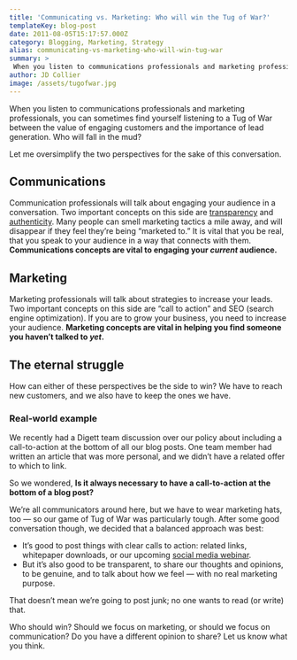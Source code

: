 ```yaml
---
title: 'Communicating vs. Marketing: Who will win the Tug of War?'
templateKey: blog-post
date: 2011-08-05T15:17:57.000Z
category: Blogging, Marketing, Strategy
alias: communicating-vs-marketing-who-will-win-tug-war
summary: > 
 When you listen to communications professionals and marketing professionals, you can sometimes find yourself listening to a Tug of War between the value of engaging customers and the importance of lead generation. Who will fall in the mud?
author: JD Collier
image: /assets/tugofwar.jpg
---
```


When you listen to communications professionals and marketing professionals, you can sometimes find yourself listening to a Tug of War between the value of engaging customers and the importance of lead generation. Who will fall in the mud?

Let me oversimplify the two perspectives for the sake of this conversation.

Communications
--------------

Communication professionals will talk about engaging your audience in a conversation. Two important concepts on this side are [transparency](http://www.google.com/url?q=http%3A%2F%2Fsethgodin.typepad.com%2Fseths_blog%2F2011%2F04%2Fwhy-you-might-be-in-favor-of-transparency.html&sa=D&sntz=1&usg=AFQjCNGKjac_SHvkwJRi8Blb26RIgFZuTA) and [authenticity](http://www.google.com/url?q=http%3A%2F%2Fsethgodin.typepad.com%2Fseths_blog%2F2009%2F02%2Fauthenticity.html&sa=D&sntz=1&usg=AFQjCNE9xAkkwtdN2pe1rT69FZmoVyVILw). Many people can smell marketing tactics a mile away, and will disappear if they feel they’re being “marketed to.” It is vital that you be real, that you speak to your audience in a way that connects with them. **Communications concepts are vital to engaging your _current_ audience.**

Marketing
---------

Marketing professionals will talk about strategies to increase your leads. Two important concepts on this side are “call to action” and SEO (search engine optimization). If you are to grow your business, you need to increase your audience. **Marketing concepts are vital in helping you find someone you haven’t talked to _yet_.**

The eternal struggle
--------------------

How can either of these perspectives be the side to win? We have to reach new customers, and we also have to keep the ones we have.

### Real-world example

We recently had a Digett team discussion over our policy about including a call-to-action at the bottom of all our blog posts. One team member had written an article that was more personal, and we didn’t have a related offer to which to link.

So we wondered, **Is it always necessary to have a call-to-action at the bottom of a blog post?**

We’re all communicators around here, but we have to wear marketing hats, too — so our game of Tug of War was particularly tough. After some good conversation though, we decided that a balanced approach was best:

*   It’s good to post things with clear calls to action: related links, whitepaper downloads, or our upcoming [social media webinar](http://www.google.com/url?q=http%3A%2F%2Fwww.digett.com%2Fwebinar&sa=D&sntz=1&usg=AFQjCNEf8XR2JH0nkKgRXo6172HQgQ2eLg).
*   But it’s also good to be transparent, to share our thoughts and opinions, to be genuine, and to talk about how we feel — with no real marketing purpose.

That doesn’t mean we’re going to post junk; no one wants to read (or write) that.

Who should win? Should we focus on marketing, or should we focus on communication? Do you have a different opinion to share? Let us know what you think.